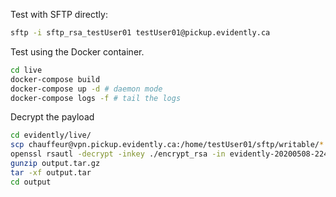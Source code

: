 Test with SFTP directly:

```bash
sftp -i sftp_rsa_testUser01 testUser01@pickup.evidently.ca
```

Test using the Docker container.

```bash
cd live
docker-compose build
docker-compose up -d # daemon mode
docker-compose logs -f # tail the logs
```

Decrypt the payload

```bash
cd evidently/live/
scp chauffeur@vpn.pickup.evidently.ca:/home/testUser01/sftp/writable/*.enc .
openssl rsautl -decrypt -inkey ./encrypt_rsa -in evidently-20200508-224231.tar.gz.enc -out output.tar.gz
gunzip output.tar.gz
tar -xf output.tar
cd output
```
